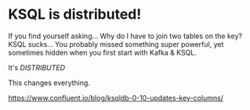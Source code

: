 # KSQL is distributed!

If you find yourself asking... Why do I have to join two tables on the key? KSQL sucks... You probably missed something super powerful, yet sometimes hidden when you first start with Kafka & KSQL.

It's *DISTRIBUTED*

This changes everything.

https://www.confluent.io/blog/ksqldb-0-10-updates-key-columns/